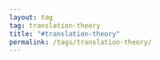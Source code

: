 ```yaml
---
layout: tag
tag: translation-theory
title: "#translation-theory"
permalink: /tags/translation-theory/
---
```

